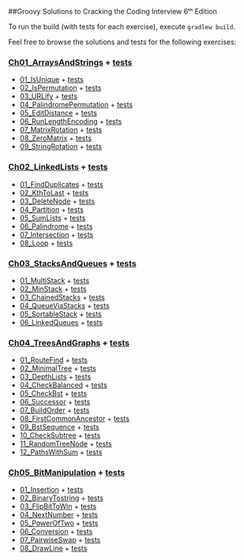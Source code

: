 ##Groovy Solutions to Cracking the Coding Interview 6ᵗʰ Edition

To run the build (with tests for each exercise), execute `gradlew build`.

Feel free to browse the solutions and tests for the following exercises:
### [Ch01_ArraysAndStrings](src/main/groovy/Ch01_ArraysAndStrings) + [tests](src/test/groovy/Ch01_ArraysAndStrings)
* [01_IsUnique](src/main/groovy/Ch01_ArraysAndStrings/_01_01_IsUnique.groovy) + [tests](src/test/groovy/Ch01_ArraysAndStrings/_01_01_IsUniqueTest.groovy)
* [02_IsPermutation](src/main/groovy/Ch01_ArraysAndStrings/_01_02_IsPermutation.groovy) + [tests](src/test/groovy/Ch01_ArraysAndStrings/_01_02_IsPermutationTest.groovy)
* [03_URLify](src/main/groovy/Ch01_ArraysAndStrings/_01_03_URLify.groovy) + [tests](src/test/groovy/Ch01_ArraysAndStrings/_01_03_URLifyTest.groovy)
* [04_PalindromePermutation](src/main/groovy/Ch01_ArraysAndStrings/_01_04_PalindromePermutation.groovy) + [tests](src/test/groovy/Ch01_ArraysAndStrings/_01_04_PalindromePermutationTest.groovy)
* [05_EditDistance](src/main/groovy/Ch01_ArraysAndStrings/_01_05_EditDistance.groovy) + [tests](src/test/groovy/Ch01_ArraysAndStrings/_01_05_EditDistanceTest.groovy)
* [06_RunLengthEncoding](src/main/groovy/Ch01_ArraysAndStrings/_01_06_RunLengthEncoding.groovy) + [tests](src/test/groovy/Ch01_ArraysAndStrings/_01_06_RunLengthEncodingTest.groovy)
* [07_MatrixRotation](src/main/groovy/Ch01_ArraysAndStrings/_01_07_MatrixRotation.groovy) + [tests](src/test/groovy/Ch01_ArraysAndStrings/_01_07_MatrixRotationTest.groovy)
* [08_ZeroMatrix](src/main/groovy/Ch01_ArraysAndStrings/_01_08_ZeroMatrix.groovy) + [tests](src/test/groovy/Ch01_ArraysAndStrings/_01_08_ZeroMatrixTest.groovy)
* [09_StringRotation](src/main/groovy/Ch01_ArraysAndStrings/_01_09_StringRotation.groovy) + [tests](src/test/groovy/Ch01_ArraysAndStrings/_01_09_StringRotationTest.groovy)

### [Ch02_LinkedLists](src/main/groovy/Ch02_LinkedLists) + [tests](src/test/groovy/Ch02_LinkedLists)
* [01_FindDuplicates](src/main/groovy/Ch02_LinkedLists/_02_01_FindDuplicates.groovy) + [tests](src/test/groovy/Ch02_LinkedLists/_02_01_FindDuplicatesTest.groovy)
* [02_KthToLast](src/main/groovy/Ch02_LinkedLists/_02_02_KthToLast.groovy) + [tests](src/test/groovy/Ch02_LinkedLists/_02_02_KthToLastTest.groovy)
* [03_DeleteNode](src/main/groovy/Ch02_LinkedLists/_02_03_DeleteNode.groovy) + [tests](src/test/groovy/Ch02_LinkedLists/_02_03_DeleteNodeTest.groovy)
* [04_Partition](src/main/groovy/Ch02_LinkedLists/_02_04_Partition.groovy) + [tests](src/test/groovy/Ch02_LinkedLists/_02_04_PartitionTest.groovy)
* [05_SumLists](src/main/groovy/Ch02_LinkedLists/_02_05_SumLists.groovy) + [tests](src/test/groovy/Ch02_LinkedLists/_02_05_SumListsTest.groovy)
* [06_Palindrome](src/main/groovy/Ch02_LinkedLists/_02_06_Palindrome.groovy) + [tests](src/test/groovy/Ch02_LinkedLists/_02_06_PalindromeTest.groovy)
* [07_Intersection](src/main/groovy/Ch02_LinkedLists/_02_07_Intersection.groovy) + [tests](src/test/groovy/Ch02_LinkedLists/_02_07_IntersectionTest.groovy)
* [08_Loop](src/main/groovy/Ch02_LinkedLists/_02_08_Loop.groovy) + [tests](src/test/groovy/Ch02_LinkedLists/_02_08_LoopTest.groovy)

### [Ch03_StacksAndQueues](src/main/groovy/Ch03_StacksAndQueues) + [tests](src/test/groovy/Ch03_StacksAndQueues)
* [01_MultiStack](src/main/groovy/Ch03_StacksAndQueues/_03_01_MultiStack.groovy) + [tests](src/test/groovy/Ch03_StacksAndQueues/_03_01_MultiStackTest.groovy)
* [02_MinStack](src/main/groovy/Ch03_StacksAndQueues/_03_02_MinStack.groovy) + [tests](src/test/groovy/Ch03_StacksAndQueues/_03_02_MinStackTest.groovy)
* [03_ChainedStacks](src/main/groovy/Ch03_StacksAndQueues/_03_03_ChainedStacks.groovy) + [tests](src/test/groovy/Ch03_StacksAndQueues/_03_03_ChainedStackTest.groovy)
* [04_QueueViaStacks](src/main/groovy/Ch03_StacksAndQueues/_03_04_QueueViaStacks.groovy) + [tests](src/test/groovy/Ch03_StacksAndQueues/_03_04_QueueViaStacksTest.groovy)
* [05_SortableStack](src/main/groovy/Ch03_StacksAndQueues/_03_05_SortableStack.groovy) + [tests](src/test/groovy/Ch03_StacksAndQueues/_03_05_SortableStackTest.groovy)
* [06_LinkedQueues](src/main/groovy/Ch03_StacksAndQueues/_03_06_LinkedQueues.groovy) + [tests](src/test/groovy/Ch03_StacksAndQueues/_03_06_LinkedQueuesTest.groovy) 


### [Ch04_TreesAndGraphs](src/main/groovy/Ch04_TreesAndGraphs) + [tests](src/test/groovy/Ch04_TreesAndGraphs)
* [01_RouteFind](src/main/groovy/Ch04_TreesAndGraphs/_04_01_RouteFind.groovy) + [tests](src/test/groovy/Ch04_TreesAndGraphs/_04_01_RouteFindTest.groovy)
* [02_MinimalTree](src/main/groovy/Ch04_TreesAndGraphs/_04_02_MinimalTree.groovy) + [tests](src/test/groovy/Ch04_TreesAndGraphs/_04_02_MinimalTreeTest.groovy)
* [03_DepthLists](src/main/groovy/Ch04_TreesAndGraphs/_04_03_DepthLists.groovy) + [tests](src/test/groovy/Ch04_TreesAndGraphs/_04_03_DepthListsTest.groovy)
* [04_CheckBalanced](src/main/groovy/Ch04_TreesAndGraphs/_04_04_CheckBalanced.groovy) + [tests](src/test/groovy/Ch04_TreesAndGraphs/_04_04_CheckBalancedTest.groovy)
* [05_CheckBst](src/main/groovy/Ch04_TreesAndGraphs/_04_05_CheckBst.groovy) + [tests](src/test/groovy/Ch04_TreesAndGraphs/_04_05_CheckBstTest.groovy)
* [06_Successor](src/main/groovy/Ch04_TreesAndGraphs/_04_06_Successor.groovy) + [tests](src/test/groovy/Ch04_TreesAndGraphs/_04_06_SuccessorTest.groovy)
* [07_BuildOrder](src/main/groovy/Ch04_TreesAndGraphs/_04_07_BuildOrder.groovy) + [tests](src/test/groovy/Ch04_TreesAndGraphs/_04_07_BuildOrderTest.groovy)
* [08_FirstCommonAncestor](src/main/groovy/Ch04_TreesAndGraphs/_04_08_FirstCommonAncestor.groovy) + [tests](src/test/groovy/Ch04_TreesAndGraphs/_04_08_FirstCommonAncestorTest.groovy)
* [09_BstSequence](src/main/groovy/Ch04_TreesAndGraphs/_04_09_BstSequence.groovy) + [tests](src/test/groovy/Ch04_TreesAndGraphs/_04_09_BstSequenceTest.groovy)
* [10_CheckSubtree](src/main/groovy/Ch04_TreesAndGraphs/_04_10_CheckSubtree.groovy) + [tests](src/test/groovy/Ch04_TreesAndGraphs/_04_10_CheckSubtreeTest.groovy)
* [11_RandomTreeNode](src/main/groovy/Ch04_TreesAndGraphs/_04_11_RandomTreeNode.groovy) + [tests](src/test/groovy/Ch04_TreesAndGraphs/_04_11_RandomTreeNodeTest.groovy)
* [12_PathsWithSum](src/main/groovy/Ch04_TreesAndGraphs/_04_12_PathsWithSum.groovy) + [tests](src/test/groovy/Ch04_TreesAndGraphs/_04_12_PathsWithSumTest.groovy)

### [Ch05_BitManipulation](src/main/groovy/Ch05_BitManipulation) + [tests](src/test/groovy/Ch05_BitManipulation)
* [01_Insertion](src/main/groovy/Ch05_BitManipulation/_05_01_Insertion.groovy) + [tests](src/test/groovy/Ch05_BitManipulation/_05_01_InsertionTest.groovy)
* [02_BinaryTostring](src/main/groovy/Ch05_BitManipulation/_05_02_BinaryTostring.groovy) + [tests](src/test/groovy/Ch05_BitManipulation/_05_02_BinaryTostringTest.groovy)
* [03_FlipBitToWin](src/main/groovy/Ch05_BitManipulation/_05_03_FlipBitToWin.groovy) + [tests](src/test/groovy/Ch05_BitManipulation/_05_03_FlipBitToWinTest.groovy)
* [04_NextNumber](src/main/groovy/Ch05_BitManipulation/_05_04_NextNumber.groovy) + [tests](src/test/groovy/Ch05_BitManipulation/_05_04_NextNumberTest.groovy)
* [05_PowerOfTwo](src/main/groovy/Ch05_BitManipulation/_05_05_PowerOfTwo.groovy) + [tests](src/test/groovy/Ch05_BitManipulation/_05_05_PowerOfTwoTest.groovy)
* [06_Conversion](src/main/groovy/Ch05_BitManipulation/_05_06_Conversion.groovy) + [tests](src/test/groovy/Ch05_BitManipulation/_05_06_ConversionTest.groovy)
* [07_PairwiseSwap](src/main/groovy/Ch05_BitManipulation/_05_07_PairwiseSwap.groovy) + [tests](src/test/groovy/Ch05_BitManipulation/_05_07_PairwiseSwapTest.groovy)
* [08_DrawLine](src/main/groovy/Ch05_BitManipulation/_05_08_DrawLine.groovy) + [tests](src/test/groovy/Ch05_BitManipulation/_05_08_DrawLineTest.groovy)